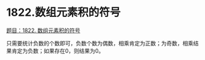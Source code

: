 # 1822.数组元素积的符号

[题目：1822. 数组元素积的符号](https://leetcode.cn/problems/sign-of-the-product-of-an-array/description/?envType=study-plan&envId=programming-skills-beginner&plan=programming-skills&plan_progress=x9gui49m)

只需要统计负数的个数即可，负数个数为偶数，相乘肯定为正数；为奇数，相乘结果肯定为负数；如果存在0，则结果为0。